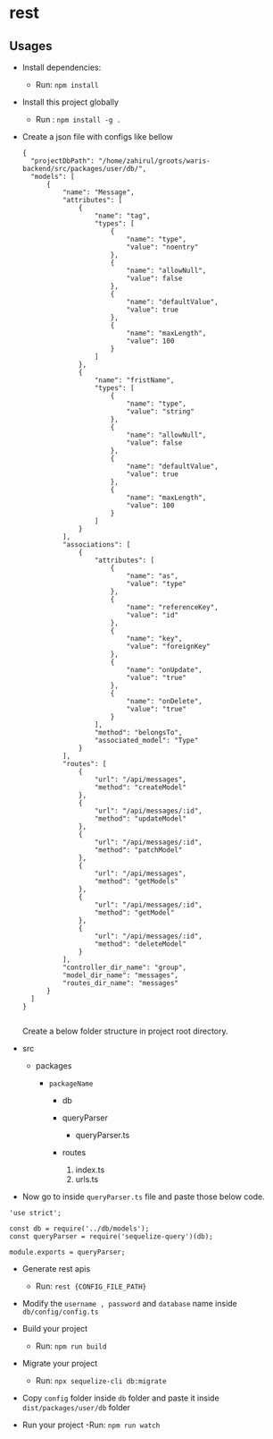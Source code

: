 # rest

## Usages

- Install dependencies:
  - Run: `npm install`
- Install this project globally
  - Run : `npm install -g .`
- Create a json file with configs like bellow

  ```
  {
    "projectDbPath": "/home/zahirul/groots/waris-backend/src/packages/user/db/",
    "models": [
        {
            "name": "Message",
            "attributes": [
                {
                    "name": "tag",
                    "types": [
                        {
                            "name": "type",
                            "value": "noentry"
                        },
                        {
                            "name": "allowNull",
                            "value": false
                        },
                        {
                            "name": "defaultValue",
                            "value": true
                        },
                        {
                            "name": "maxLength",
                            "value": 100
                        }
                    ]
                },
                {
                    "name": "fristName",
                    "types": [
                        {
                            "name": "type",
                            "value": "string"
                        },
                        {
                            "name": "allowNull",
                            "value": false
                        },
                        {
                            "name": "defaultValue",
                            "value": true
                        },
                        {
                            "name": "maxLength",
                            "value": 100
                        }
                    ]
                }
            ],
            "associations": [
                {
                    "attributes": [
                        {
                            "name": "as",
                            "value": "type"
                        },
                        {
                            "name": "referenceKey",
                            "value": "id"
                        },
                        {
                            "name": "key",
                            "value": "foreignKey"
                        },
                        {
                            "name": "onUpdate",
                            "value": "true"
                        },
                        {
                            "name": "onDelete",
                            "value": "true"
                        }
                    ],
                    "method": "belongsTo",
                    "associated_model": "Type"
                }
            ],
            "routes": [
                {
                    "url": "/api/messages",
                    "method": "createModel"
                },
                {
                    "url": "/api/messages/:id",
                    "method": "updateModel"
                },
                {
                    "url": "/api/messages/:id",
                    "method": "patchModel"
                },
                {
                    "url": "/api/messages",
                    "method": "getModels"
                },
                {
                    "url": "/api/messages/:id",
                    "method": "getModel"
                },
                {
                    "url": "/api/messages/:id",
                    "method": "deleteModel"
                }
            ],
            "controller_dir_name": "group",
            "model_dir_name": "messages",
            "routes_dir_name": "messages"
        }
    ]
  }


  ```

  Create a below folder structure in project root directory.

- src

  - packages

    - `packageName`

      - db
      - queryParser

        - queryParser.ts

      - routes
        1. index.ts
        2. urls.ts

- Now go to inside `queryParser.ts` file and paste those below code.

```
'use strict';

const db = require('../db/models');
const queryParser = require('sequelize-query')(db);

module.exports = queryParser;
```

- Generate rest apis

  - Run: `rest {CONFIG_FILE_PATH}`

- Modify the `username , password` and `database` name inside `db/config/config.ts`

- Build your project

  - Run: `npm run build`

- Migrate your project

  - Run: `npx sequelize-cli db:migrate`

- Copy `config` folder inside `db` folder and paste it inside `dist/packages/user/db` folder

- Run your project
  -Run: `npm run watch`
